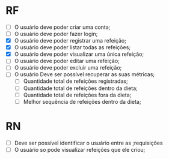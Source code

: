 # RF

- [ ] O usuário deve poder criar uma conta;
- [ ] O usuário deve poder fazer login;
- [x] O usuário deve poder registrar uma refeição;
- [x] O usuário deve poder listar todas as refeições;
- [x] O usuário deve poder visualizar uma única refeição;
- [ ] O usuário deve poder editar uma refeição;
- [ ] O usuário deve poder excluir uma refeição;
- [ ] O usuário Deve ser possível recuperar as suas métricas;
  - [ ] Quantidade total de refeições registradas;
  - [ ] Quantidade total de refeições dentro da dieta;
  - [ ] Quantidade total de refeições fora da dieta;
  - [ ] Melhor sequência de refeições dentro da dieta;

# RN

- [ ] Deve ser possível identificar o usuário entre as ;requisições
- [ ] O usuário so pode visualizar refeições que ele criou;
